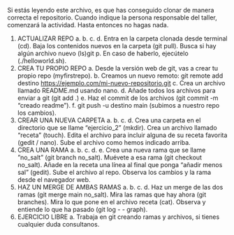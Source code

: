Si estás leyendo este archivo, es que has conseguido clonar de manera correcta el
repositorio.
Cuando indique la persona responsable del taller, comenzará la actividad. Hasta entonces
no hagas nada.
1. ACTUALIZAR REPO
a.
b.
c.
d.
Entra en la carpeta clonada desde terminal (cd).
Baja los contenidos nuevos en la carpeta (git pull).
Busca si hay algún archivo nuevo (ls)git p.
En caso de haberlo, ejecútelo (./helloworld.sh).
2. CREA TU PROPIO REPO
a. Desde la versión web de git, vas a crear tu propio repo (myfirstrepo).
b. Creamos un nuevo remoto:
git remote add destino https://ejemplo.com/mi-nuevo-repositorio.git
c. Crea un archivo llamado README.md usando nano.
d. Añade todos los archivos para enviar a git (git add .)
e. Haz el commit de los archivos (git commit -m “creado readme”).
f. git push -u destino main (subimos a nuestro repo los cambios).
3. CREAR UNA NUEVA CARPETA
a.
b.
c.
d.
Crea una carpeta en el directorio que se llame “ejercicio_2” (mkdir).
Crea un archivo llamado “receta” (touch).
Edita el archivo para incluir alguna de su receta favorita (gedit / nano).
Sube el archivo como hemos indicado arriba.
4. CREA UNA RAMA
a.
b.
c.
d.
e.
Crea una nueva rama que se llame ”no_salt” (git branch no_salt).
Muévete a esa rama (git checkout no_salt).
Añade en la receta una línea al final que ponga “añadir menos sal” (gedit).
Sube el archivo al repo.
Observa los cambios y la rama desde el navegador web.
5. HAZ UN MERGE DE AMBAS RAMAS
a.
b.
c.
d.
Haz un merge de las dos ramas (git merge main no_salt).
Mira las ramas que hay ahora (git branches).
Mira lo que pone en el archivo receta (cat).
Observa y entiende lo que ha pasado (git log - - graph).
6. EJERCICIO LIBRE
a. Trabaja en git creando ramas y archivos, si tienes cualquier duda
consultanos.
